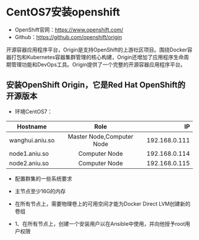# CentOS7安装openshift

- OpenShift官网：https://www.openshift.com/
- Github：https://github.com/openshift/origin

开源容器应用程序平台，Origin是支持OpenShift的上游社区项目。围绕Docker容器打包和Kubernetes容器集群管理的核心构建，Origin还增加了应用程序生命周期管理功能和DevOps工具。Origin提供了一个完整的开源容器应用程序平台。

## 安装OpenShift Origin，它是Red Hat OpenShift的开源版本

- 环境CentOS7：

| Hostname      | Role             | IP            |
| ------------- |:----------------:| -------------:|
| wanghui.aniu.so      | Master Node,Computer Node | 192.168.0.111 |
| node1.aniu.so        | Computer Node             | 192.168.0.114 |
| node2.aniu.so        | Computer Node             | 192.168.0.115 |

- 配置群集的一些系统要求

- 主节点至少16G的内存
- 在所有节点上，需要物理卷上的可用空间才能为Docker Direct LVM创建新的卷组

- 1、在所有节点上，创建一个安装用户以在Ansible中使用，并向他授予root用户权限

